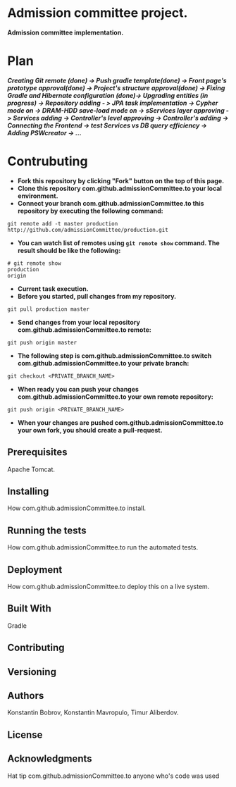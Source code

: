 # Admission committee project.

**Admission committee implementation.**

# Plan
***Creating Git remote (done) -> Push gradle template(done) -> Front page's prototype approval(done) -> Project's structure approval(done) -> Fixing Gradle and Hibernate configuration (done)-> Upgrading entities (in progress) -> Repository adding - > JPA task implementation -> Cypher mode on -> DRAM-HDD save-load mode on -> sServices layer approving -> Services adding -> Controller's level approving -> Controller's adding -> Connecting the Frontend -> test Services vs DB query efficiency -> Adding PSWcreator -> ...***

# Contrubuting

- **Fork this repository by clicking "Fork" button on the top of this page.**
- **Clone this repository com.github.admissionCommittee.to your local environment.**
- **Connect your branch com.github.admissionCommittee.to this repository by executing the following command:**
```
git remote add -t master production http://github.com/admissionCommittee/production.git
```
- **You can watch list of remotes using `git remote show` command. The result should be like the following:**
```
# git remote show
production
origin
```
- **Current task execution.**
- **Before you started, pull changes from my repository.**
```
git pull production master
```
- **Send changes from your local repository com.github.admissionCommittee.to remote:**
```
git push origin master
```
- **The following step is com.github.admissionCommittee.to switch com.github.admissionCommittee.to your private branch:**
```
git checkout <PRIVATE_BRANCH_NAME>
```
- **When ready you can push your changes com.github.admissionCommittee.to your own remote repository:**
 ```
git push origin <PRIVATE_BRANCH_NAME>
```
- **When your changes are pushed com.github.admissionCommittee.to your own fork, you should create a pull-request.**

## Prerequisites

Apache Tomcat.

## Installing

How com.github.admissionCommittee.to install.

## Running the tests

How com.github.admissionCommittee.to run the automated tests.

## Deployment

How com.github.admissionCommittee.to deploy this on a live system.

## Built With

Gradle

## Contributing

## Versioning

## Authors

Konstantin Bobrov, Konstantin Mavropulo, Timur Aliberdov.

## License

## Acknowledgments

Hat tip com.github.admissionCommittee.to anyone who's code was used
